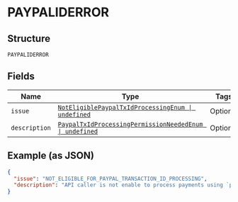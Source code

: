 
# PAYPALIDERROR

## Structure

`PAYPALIDERROR`

## Fields

| Name | Type | Tags | Description |
|  --- | --- | --- | --- |
| `issue` | [`NotEligiblePaypalTxIdProcessingEnum \| undefined`](../../doc/models/not-eligible-paypal-tx-id-processing-enum.md) | Optional | - |
| `description` | [`PaypalTxIdProcessingPermissionNeededEnum \| undefined`](../../doc/models/paypal-tx-id-processing-permission-needed-enum.md) | Optional | - |

## Example (as JSON)

```json
{
  "issue": "NOT_ELIGIBLE_FOR_PAYPAL_TRANSACTION_ID_PROCESSING",
  "description": "API caller is not enable to process payments using `paypal_transaction_id`. Please contact customer support to request permissions to process transactions with PayPal transaction ID."
}
```

